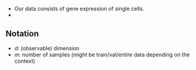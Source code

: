 

- Our data consists of gene expression of single cells. 
- 

## Notation

- $d$: (observable) dimension 
- $m$: number of samples (might be train/val/entire data depending on the context)